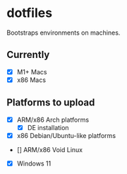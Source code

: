 # dotfiles

Bootstraps environments on machines.

## Currently

- [x] M1+ Macs
- [x] x86 Macs

## Platforms to upload

- [x] ARM/x86 Arch platforms
  - [x] DE installation
- [x] x86 Debian/Ubuntu-like platforms
- [] ARM/x86 Void Linux
- [x] Windows 11

